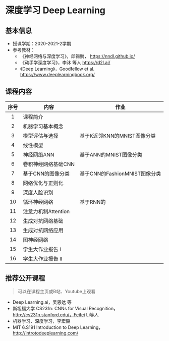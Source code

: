 # 深度学习 Deep Learning

## 基本信息

- 授课学期：2020-2021-2学期
- 参考教材：
  - 《神经网络与深度学习》，邱锡鹏， https://nndl.github.io/
  - 《动手学深度学习》，李沐 等人 https://d2l.ai/ 
  - 《Deep Learning》，Goodfellow et al. https://www.deeplearningbook.org/

## 课程内容

|  序号  | 内容             | 作业                     |
| :--: | -------------- | ---------------------- |
|  1   | 课程简介           |                        |
|  2   | 机器学习基本概念       |                        |
|  3   | 模型评估与选择        | 基于K近邻KNN的MNIST图像分类     |
|  4   | 线性模型           |                        |
|  5   | 神经网络ANN        | 基于ANN的MNIST图像分类        |
|  6   | 卷积神经网络基础CNN    |                        |
|  7   | 基于CNN的图像分类     | 基于CNN的FashionMNIST图像分类 |
|  8   | 网络优化与正则化       |                        |
|  9   | 深度人脸识别         |                        |
|  10  | 循环神经网络         | 基于RNN的                 |
|  11  | 注意力机制Attention |                        |
|  12  | 生成对抗网络基础       |                        |
|  13  | 生成对抗网络应用       |                        |
|  14  | 图神经网络          |                        |
|  15  | 学生大作业报告 I      |                        |
|  16  | 学生大作业报告 II     |                        |

## 推荐公开课程

> 可以在课程主页或B站、Youtube上观看

- Deep Learning.ai，吴恩达 等
- 斯坦福大学 CS231n: CNNs for Visual Recognition，http://cs231n.stanford.edu/，Feifei Li等人
- 机器学习、深度学习，李宏毅
- MIT 6.S191 Introduction to Deep Learning，http://introtodeeplearning.com/
